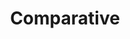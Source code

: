 ---
title: Comparative
layout: revealjs-structure
script:
- "I am ___ (er) than <u>you</u>."
- "I am more ___ than <u>you</u>."
examples:
- Tall
- Short
- Young
- Old
- Rico
- Pobre
- Forte
- Hot
- generous 
- important 
- intelligent
- complicated
- outgoing
- stubborn
---